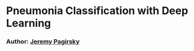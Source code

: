 # Pneumonia Classification with Deep Learning
### Author: [Jeremy Pagirsky](github.com/jeremypagirsky)
